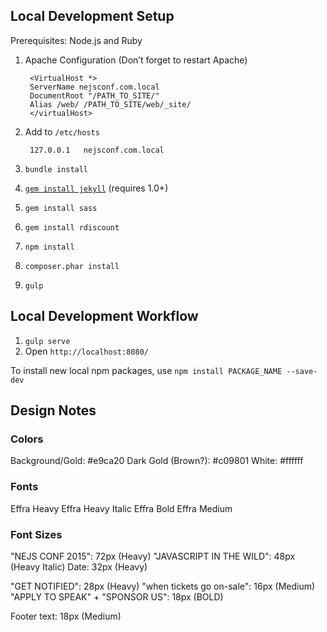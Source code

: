## Local Development Setup

Prerequisites: Node.js and Ruby

1. Apache Configuration (Don’t forget to restart Apache)

		<VirtualHost *>
		ServerName nejsconf.com.local
		DocumentRoot "/PATH_TO_SITE/"
		Alias /web/ /PATH_TO_SITE/web/_site/
		</virtualHost>
		
1. Add to `/etc/hosts`

		127.0.0.1	nejsconf.com.local

1. `bundle install`
1. [`gem install jekyll`](http://jekyllrb.com/docs/installation/) (requires 1.0+)
1. `gem install sass`
1. `gem install rdiscount`
1. `npm install`
1. `composer.phar install`
1. `gulp`

## Local Development Workflow

1. `gulp serve`
1. Open `http://localhost:8080/`

To install new local npm packages, use `npm install PACKAGE_NAME --save-dev`

## Design Notes

### Colors

Background/Gold: #e9ca20
Dark Gold (Brown?): #c09801
White: #ffffff

### Fonts

Effra Heavy
Effra Heavy Italic
Effra Bold
Effra Medium

### Font Sizes

"NEJS CONF 2015": 72px (Heavy)
"JAVASCRIPT IN THE WILD": 48px (Heavy Italic)
Date: 32px (Heavy)

"GET NOTIFIED": 28px (Heavy)
"when tickets go on-sale": 16px (Medium)
"APPLY TO SPEAK" + "SPONSOR US": 18px (BOLD)

Footer text: 18px (Medium)
